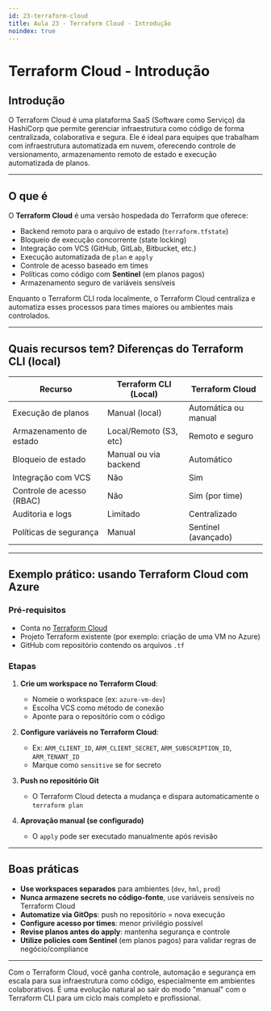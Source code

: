 ```yaml
---
id: 23-terraform-cloud
title: Aula 23 - Terraform Cloud - Introdução
noindex: true
---
```


# Terraform Cloud - Introdução

## Introdução

O Terraform Cloud é uma plataforma SaaS (Software como Serviço) da HashiCorp que permite gerenciar infraestrutura como código de forma centralizada, colaborativa e segura. Ele é ideal para equipes que trabalham com infraestrutura automatizada em nuvem, oferecendo controle de versionamento, armazenamento remoto de estado e execução automatizada de planos.

---

## O que é

O **Terraform Cloud** é uma versão hospedada do Terraform que oferece:

* Backend remoto para o arquivo de estado (`terraform.tfstate`)
* Bloqueio de execução concorrente (state locking)
* Integração com VCS (GitHub, GitLab, Bitbucket, etc.)
* Execução automatizada de `plan` e `apply`
* Controle de acesso baseado em times
* Políticas como código com **Sentinel** (em planos pagos)
* Armazenamento seguro de variáveis sensíveis

Enquanto o Terraform CLI roda localmente, o Terraform Cloud centraliza e automatiza esses processos para times maiores ou ambientes mais controlados.

---

## Quais recursos tem? Diferenças do Terraform CLI (local)

| Recurso                   | Terraform CLI (Local)  | Terraform Cloud      |
| ------------------------- | ---------------------- | -------------------- |
| Execução de planos        | Manual (local)         | Automática ou manual |
| Armazenamento de estado   | Local/Remoto (S3, etc) | Remoto e seguro      |
| Bloqueio de estado        | Manual ou via backend  | Automático           |
| Integração com VCS        | Não                    | Sim                  |
| Controle de acesso (RBAC) | Não                    | Sim (por time)       |
| Auditoria e logs          | Limitado               | Centralizado         |
| Políticas de segurança    | Manual                 | Sentinel (avançado)  |

---

## Exemplo prático: usando Terraform Cloud com Azure

### Pré-requisitos

* Conta no [Terraform Cloud](https://app.terraform.io/)
* Projeto Terraform existente (por exemplo: criação de uma VM no Azure)
* GitHub com repositório contendo os arquivos `.tf`

### Etapas

1. **Crie um workspace no Terraform Cloud**:

   * Nomeie o workspace (ex: `azure-vm-dev`)
   * Escolha VCS como método de conexão
   * Aponte para o repositório com o código

2. **Configure variáveis no Terraform Cloud**:

   * Ex: `ARM_CLIENT_ID`, `ARM_CLIENT_SECRET`, `ARM_SUBSCRIPTION_ID`, `ARM_TENANT_ID`
   * Marque como `sensitive` se for secreto

3. **Push no repositório Git**

   * O Terraform Cloud detecta a mudança e dispara automaticamente o `terraform plan`

4. **Aprovação manual (se configurado)**

   * O `apply` pode ser executado manualmente após revisão

---

## Boas práticas

* **Use workspaces separados** para ambientes (`dev`, `hml`, `prod`)
* **Nunca armazene secrets no código-fonte**, use variáveis sensíveis no Terraform Cloud
* **Automatize via GitOps**: push no repositório = nova execução
* **Configure acesso por times**: menor privilégio possível
* **Revise planos antes do apply**: mantenha segurança e controle
* **Utilize policies com Sentinel** (em planos pagos) para validar regras de negócio/compliance

---

Com o Terraform Cloud, você ganha controle, automação e segurança em escala para sua infraestrutura como código, especialmente em ambientes colaborativos. É uma evolução natural ao sair do modo "manual" com o Terraform CLI para um ciclo mais completo e profissional.
